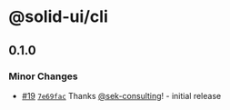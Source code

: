 # @solid-ui/cli

## 0.1.0

### Minor Changes

- [#19](https://github.com/sek-consulting/solid-ui-components/pull/19) [`7e69fac`](https://github.com/sek-consulting/solid-ui-components/commit/7e69fac95dc6e3e90ca8f0271ae9a2c5751df0de) Thanks [@sek-consulting](https://github.com/sek-consulting)! - initial release
